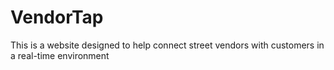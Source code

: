 # VendorTap
This is a website designed to help connect street vendors with customers in a real-time environment
